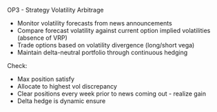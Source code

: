 OP3 - Strategy Volatility Arbitrage

- Monitor volatility forecasts from news announcements
- Compare forecast volatility against current option implied volatilities (absence of VRP)
- Trade options based on volatility divergence (long/short vega)
- Maintain delta-neutral portfolio through continuous hedging 


Check:
- Max position satisfy
- Allocate to highest vol discrepancy
- Clear positions every week prior to news coming out - realize gain
- Delta hedge is dynamic ensure
